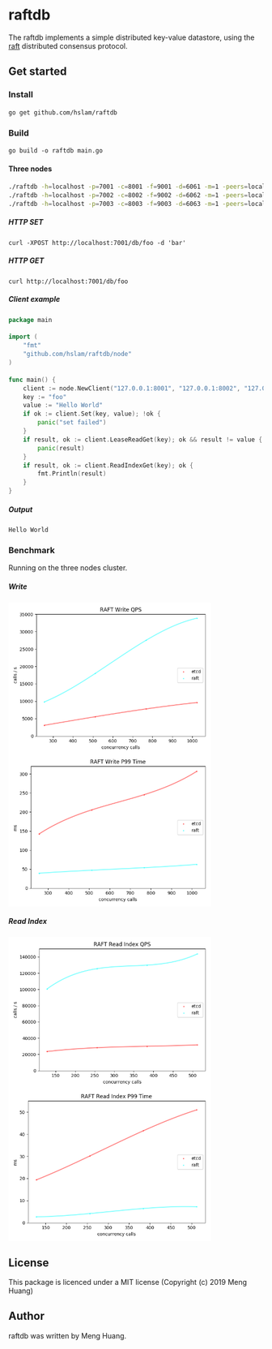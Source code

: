 # raftdb
The raftdb implements a simple distributed key-value datastore, using the [raft](https://github.com/hslam/raft  "raft") distributed consensus protocol.

## Get started

### Install
```
go get github.com/hslam/raftdb
```

### Build
```
go build -o raftdb main.go
```

#### Three nodes
```sh
./raftdb -h=localhost -p=7001 -c=8001 -f=9001 -d=6061 -m=1 -peers=localhost:9001,localhost:9002,localhost:9003 -path=./raftdb.1
./raftdb -h=localhost -p=7002 -c=8002 -f=9002 -d=6062 -m=1 -peers=localhost:9001,localhost:9002,localhost:9003 -path=./raftdb.2
./raftdb -h=localhost -p=7003 -c=8003 -f=9003 -d=6063 -m=1 -peers=localhost:9001,localhost:9002,localhost:9003 -path=./raftdb.3
```
##### HTTP SET
```
curl -XPOST http://localhost:7001/db/foo -d 'bar'
```
##### HTTP GET
```
curl http://localhost:7001/db/foo
```
##### Client example
```go
package main

import (
	"fmt"
	"github.com/hslam/raftdb/node"
)

func main() {
	client := node.NewClient("127.0.0.1:8001", "127.0.0.1:8002", "127.0.0.1:8003")
	key := "foo"
	value := "Hello World"
	if ok := client.Set(key, value); !ok {
		panic("set failed")
	}
	if result, ok := client.LeaseReadGet(key); ok && result != value {
		panic(result)
	}
	if result, ok := client.ReadIndexGet(key); ok {
		fmt.Println(result)
	}
}
```

##### Output
```
Hello World
```

### Benchmark
Running on the three nodes cluster.
##### Write

<img src="https://raw.githubusercontent.com/hslam/raft-benchmark/master/raft-write-qps.png" width = "400" height = "300" alt="write-qps" align=center><img src="https://raw.githubusercontent.com/hslam/raft-benchmark/master/raft-write-p99.png" width = "400" height = "300" alt="write-p99" align=center>

##### Read Index

<img src="https://raw.githubusercontent.com/hslam/raft-benchmark/master/raft-read-qps.png" width = "400" height = "300" alt="read-qps" align=center><img src="https://raw.githubusercontent.com/hslam/raft-benchmark/master/raft-read-p99.png" width = "400" height = "300" alt="read-p99" align=center>


## License
This package is licenced under a MIT license (Copyright (c) 2019 Meng Huang)

## Author
raftdb was written by Meng Huang.